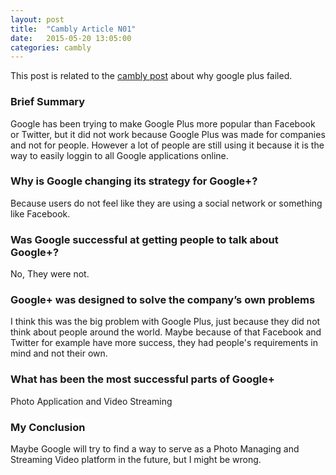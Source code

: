 ```yaml
---
layout: post
title:  "Cambly Article N01"
date:   2015-05-20 13:05:00
categories: cambly
---
```


This post is related to the [cambly post][1] about why google plus failed.

### Brief Summary
Google has been trying to make Google Plus more popular than Facebook or Twitter, but
it did not work because Google Plus was made for companies and not for people.
However a lot of people are still using it because it is the way to easily loggin to all Google
applications online.

### Why is Google changing its strategy for Google+?
Because users do not feel like they are using a social network or something like Facebook.

### Was Google successful at getting people to talk about Google+?
No, They were not.

### Google+ was designed to solve the company’s own problems
I think this was the big problem with Google Plus, just because they did not think about 
people around the world. Maybe because of that Facebook and Twitter
for example have more success, they had people's requirements in mind and not their own.

### What has been the most successful parts of Google+
Photo Application and Video Streaming

### My Conclusion
Maybe Google will try to find a way to serve as a Photo Managing and Streaming Video
platform in the future, but I might be wrong.


[1]: http://blog.cambly.com/2015/05/14/why-google-failed-according-to-google-insiders